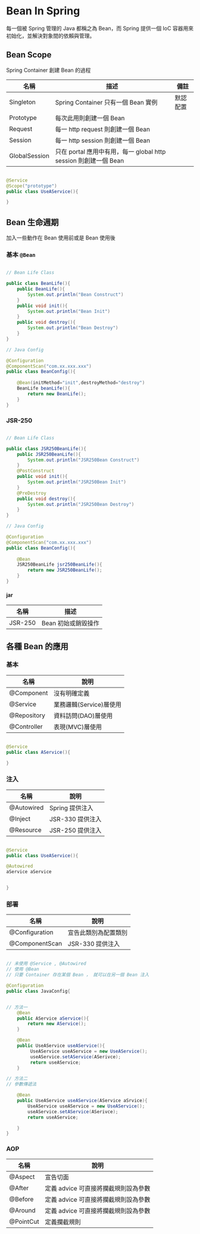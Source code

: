 # Bean In Spring

每一個被 Spring 管理的 Java 都稱之為 Bean，而 Spring 提供一個 IoC 容器用來初始化，並解決對象間的依賴與管理。

## Bean Scope

Spring Container 創建 Bean 的過程

| 名稱 | 描述 | 備註 |
| ----- | ----- | ----- |
| Singleton | Spring Container 只有一個 Bean 實例 | 默認配置 |
| Prototype | 每次此用則創建一個 Bean |  |
| Request | 每一 http request 則創建一個 Bean |  |
| Session | 每一 http session 則創建一個 Bean |  |
| GlobalSession | 只在 portal 應用中有用，每一 global http session 則創建一個 Bean |  |

```java

@Service
@Scope("prototype")
public class UseAService(){

}

```

## Bean 生命週期

加入一些動作在 Bean 使用前或是 Bean 使用後

### 基本 `@Bean`

```java

// Bean Life Class

public class BeanLife(){
    public BeanLife(){
        System.out.println("Bean Construct")
    }
    public void init(){
        System.out.println("Bean Init")
    }
    public void destroy(){
        System.out.println("Bean Destroy")
    }
}

// Java Config

@Configuration
@ComponentScan("com.xx.xxx.xxx")
public class BeanConfig(){
    
    @Bean(initMethod="init",destroyMethod="destroy")
    BeanLife beanLife(){
        return new BeanLife();
    }
}

```

### JSR-250

```java

// Bean Life Class

public class JSR250BeanLife(){
    public JSR250BeanLife(){
        System.out.println("JSR250Bean Construct")
    }
    @PostConstruct
    public void init(){
        System.out.println("JSR250Bean Init")
    }
    @PreDestroy
    public void destroy(){
        System.out.println("JSR250Bean Destroy")
    }
}

// Java Config

@Configuration
@ComponentScan("com.xx.xxx.xxx")
public class BeanConfig(){
    
    @Bean
    JSR250BeanLife jsr250BeanLife(){
        return new JSR250BeanLife();
    }
}

```

#### jar

| 名稱 | 描述 | 
| -----|-----|
| JSR-250 | Bean 初始或銷毀操作 |

## 各種 Bean 的應用

### 基本

| 名稱 | 說明 |
|------|------|
| @Component | 沒有明確定義 |
| @Service | 業務邏輯(Service)層使用 |
| @Repository | 資料訪問(DAO)層使用 |
| @Controller | 表現(MVC)層使用 |

```java

@Service
public class AService(){

}

```

### 注入

| 名稱 | 說明 |
|------|------|
| @Autowired | Spring 提供注入 |
| @Inject | JSR-330 提供注入 |
| @Resource | JSR-250 提供注入 |

```java

@Service
public class UseAService(){

@Autowired
aService aService


}


```

### 部署


| 名稱 | 說明 |
|------|------|
| @Configuration | 宣告此類別為配置類別 |
| @ComponentScan | JSR-330 提供注入 |

```java

// 未使用 @Service , @Autowired
// 使用 @Bean
// 只要 Container 存在某個 Bean ， 就可以在另一個 Bean 注入

@Configuration
public class JavaConfig{


// 方法一
    @Bean
    public AService aService(){
        return new AService();
    }

    @Bean  
    public UseAService useAService(){
         UseAService useAService = new UseAService();
         useAService.setAService(ASerivce);
         return useAService;
    }

// 方法二
// 參數傳遞法

    @Bean  
    public UseAService useAService(AService aSrvice){
        UseAService useAService = new UseAService();
        useAService.setAService(ASerivce);
        return useAService;

    }
}

```

### AOP

| 名稱 | 說明 |
|------|------|
| @Aspect | 宣告切面 |
| @After | 定義 advice 可直接將攔截規則設為參數 |
| @Before | 定義 advice 可直接將攔截規則設為參數 |
| @Around | 定義 advice 可直接將攔截規則設為參數 |
| @PointCut | 定義攔截規則 |
